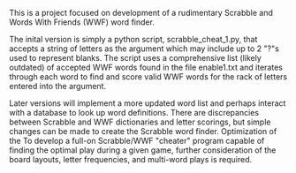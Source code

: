 This is a project focused on development of a rudimentary Scrabble and Words With Friends (WWF) word finder.

The inital version is simply a python script, scrabble_cheat_1.py, that accepts a string of letters as the argument which may include up to 2 "?"s used to represent blanks. The script uses a comprehensive list (likely outdated) of accepted WWF words found in the file enable1.txt and iterates through each word to find and score valid WWF words for the rack of letters entered into the argument. 

Later versions will implement a more updated word list and perhaps interact with a database to look up word definitions. There are discrepancies between Scrabble and WWF dictionaries and letter scorings, but simple changes can be made to create the Scrabble word finder. Optimization of the To develop a full-on Scrabble/WWF "cheater" program capable of finding the optimal play during a given game, further consideration of the board layouts, letter frequencies, and multi-word plays is required.        